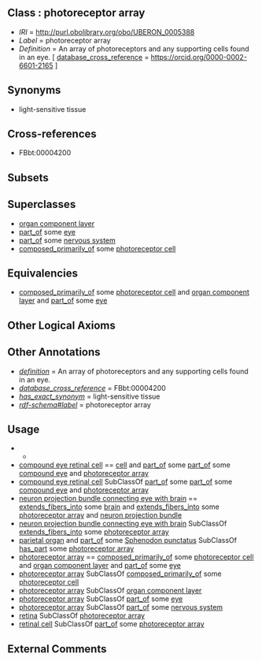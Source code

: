 
## Class : photoreceptor array

 * *IRI* = http://purl.obolibrary.org/obo/UBERON_0005388
 * *Label* = photoreceptor array
 * *Definition* = An array of photoreceptors and any supporting cells found in an eye. [ [database_cross_reference](../../ef/oboInOwl#hasDbXref.md) = https://orcid.org/0000-0002-6601-2165 ]

## Synonyms

 * light-sensitive tissue

## Cross-references

 * FBbt:00004200

## Subsets


## Superclasses

 * [organ component layer](../../UBERON/23/UBERON_0004923.md)
 * [part_of](../../BFO/50/BFO_0000050.md) some [eye](../../UBERON/70/UBERON_0000970.md)
 * [part_of](../../BFO/50/BFO_0000050.md) some [nervous system](../../UBERON/16/UBERON_0001016.md)
 * [composed_primarily_of](../../RO/73/RO_0002473.md) some [photoreceptor cell](../../CL/10/CL_0000210.md)

## Equivalencies

 * [composed_primarily_of](../../RO/73/RO_0002473.md) some [photoreceptor cell](../../CL/10/CL_0000210.md) and [organ component layer](../../UBERON/23/UBERON_0004923.md) and [part_of](../../BFO/50/BFO_0000050.md) some [eye](../../UBERON/70/UBERON_0000970.md)

## Other Logical Axioms


## Other Annotations

 * *[definition](../../IAO/15/IAO_0000115.md)* = An array of photoreceptors and any supporting cells found in an eye.
 * *[database_cross_reference](../../ef/oboInOwl#hasDbXref.md)* = FBbt:00004200
 * *[has_exact_synonym](../../ym/oboInOwl#hasExactSynonym.md)* = light-sensitive tissue
 * *[rdf-schema#label](../../el/rdf-schema#label.md)* = photoreceptor array

## Usage

 * -
 * [compound eye retinal cell](../../CL/01/CL_0009001.md) == [cell](../../CL/00/CL_0000000.md) and [part_of](../../BFO/50/BFO_0000050.md) some [part_of](../../BFO/50/BFO_0000050.md) some [compound eye](../../UBERON/18/UBERON_0000018.md) and [photoreceptor array](../../UBERON/88/UBERON_0005388.md)
 * [compound eye retinal cell](../../CL/01/CL_0009001.md) SubClassOf [part_of](../../BFO/50/BFO_0000050.md) some [part_of](../../BFO/50/BFO_0000050.md) some [compound eye](../../UBERON/18/UBERON_0000018.md) and [photoreceptor array](../../UBERON/88/UBERON_0005388.md)
 * [neuron projection bundle connecting eye with brain](../../UBERON/04/UBERON_0004904.md) == [extends_fibers_into](../../core#extends/to/core#extends_fibers_into.md) some [brain](../../UBERON/55/UBERON_0000955.md) and [extends_fibers_into](../../core#extends/to/core#extends_fibers_into.md) some [photoreceptor array](../../UBERON/88/UBERON_0005388.md) and [neuron projection bundle](../../UBERON/22/UBERON_0000122.md)
 * [neuron projection bundle connecting eye with brain](../../UBERON/04/UBERON_0004904.md) SubClassOf [extends_fibers_into](../../core#extends/to/core#extends_fibers_into.md) some [photoreceptor array](../../UBERON/88/UBERON_0005388.md)
 * [parietal organ](../../UBERON/69/UBERON_0004869.md) and [part_of](../../BFO/50/BFO_0000050.md) some [Sphenodon punctatus](../../NCBITaxon/08/NCBITaxon_8508.md) SubClassOf [has_part](../../BFO/51/BFO_0000051.md) some [photoreceptor array](../../UBERON/88/UBERON_0005388.md)
 * [photoreceptor array](../../UBERON/88/UBERON_0005388.md) == [composed_primarily_of](../../RO/73/RO_0002473.md) some [photoreceptor cell](../../CL/10/CL_0000210.md) and [organ component layer](../../UBERON/23/UBERON_0004923.md) and [part_of](../../BFO/50/BFO_0000050.md) some [eye](../../UBERON/70/UBERON_0000970.md)
 * [photoreceptor array](../../UBERON/88/UBERON_0005388.md) SubClassOf [composed_primarily_of](../../RO/73/RO_0002473.md) some [photoreceptor cell](../../CL/10/CL_0000210.md)
 * [photoreceptor array](../../UBERON/88/UBERON_0005388.md) SubClassOf [organ component layer](../../UBERON/23/UBERON_0004923.md)
 * [photoreceptor array](../../UBERON/88/UBERON_0005388.md) SubClassOf [part_of](../../BFO/50/BFO_0000050.md) some [eye](../../UBERON/70/UBERON_0000970.md)
 * [photoreceptor array](../../UBERON/88/UBERON_0005388.md) SubClassOf [part_of](../../BFO/50/BFO_0000050.md) some [nervous system](../../UBERON/16/UBERON_0001016.md)
 * [retina](../../UBERON/66/UBERON_0000966.md) SubClassOf [photoreceptor array](../../UBERON/88/UBERON_0005388.md)
 * [retinal cell](../../CL/04/CL_0009004.md) SubClassOf [part_of](../../BFO/50/BFO_0000050.md) some [photoreceptor array](../../UBERON/88/UBERON_0005388.md)

## External Comments

